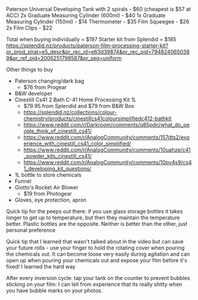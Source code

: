 Paterson Universal Developing Tank with 2 spirals - $60 (cheapest is $57 at ACC)
2x Graduate Measuring Cylinder (600ml) - $40
1x Graduate Measuring Cylinder (150ml) - $14
Thermometer - $35
Film Squeegee - $26
2x Film Clips - $22

Total when buying individually = $197
Starter kit from Splendid = $185 https://splendid.nz/products/paterson-film-processing-starter-kit?pr_prod_strat=e5_desc&pr_rec_id=e63d39874&pr_rec_pid=7948240650389&pr_ref_pid=2006251798587&pr_seq=uniform

Other things to buy
* Paterson changing/dark bag
	* $76 from Progear
* B&W developer
* Cinestill Cs41 2 Bath C-41 Home Processing Kit 1L
	* $79.95 from Splendid and $79 from B&W Box
	* https://splendid.nz/collections/colour-chemistry/products/cinestillcs41coloursimplifiedc412-bathkit
	* https://www.reddit.com/r/Darkroom/comments/q85pdn/what_do_people_think_of_cinestill_cs41/
	* https://www.reddit.com/r/AnalogCommunity/comments/157dts2/experience_with_cinestill_cs41_color_simplified/
	* https://www.reddit.com/r/AnalogCommunity/comments/10uahze/c41_powder_kits_cinestill_cs41/
	* https://www.reddit.com/r/AnalogCommunity/comments/10pv4s9/cs41_developing_kit_questions/
* 1L bottle to store chemicals
* Funnel
* Giotto's Rocket Air Blower
	* $19 from Photogear
* Gloves, eye protection, apron


Quick tip for the peeps out there: if you use glass storage bottles it takes longer to get up to temperature, but then they maintain the temperature better. Plastic bottles are the opposite. Neither is better than the other, just personal preference

Quick tip that I learned that wasn't talked about in the video but can save your future rolls - use your finger to hold the rotating cover when pouring the chemicals out. It can become loose very easily during agitation and can open up when pouring your chemicals out and expose your film before it's fixed! I learned the hard way

After every inversion cycle: tap your tank on the counter to prevent bubbles sticking on your film. I can tell from experience that its really shitty when you have bubble marks on your photos.



